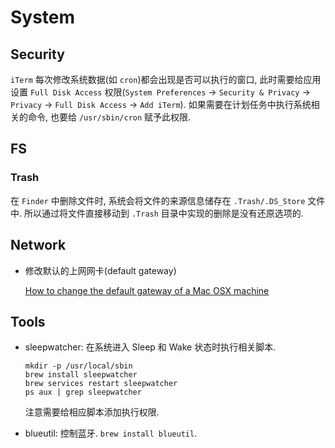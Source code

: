 # System

## Security
`iTerm` 每次修改系统数据(如 `cron`)都会出现是否可以执行的窗口, 此时需要给应用设置 `Full Disk Access` 权限(`System Preferences` -> `Security & Privacy` -> `Privacy` -> `Full Disk Access` -> `Add iTerm`). 如果需要在计划任务中执行系统相关的命令, 也要给 `/usr/sbin/cron` 赋予此权限.   

## FS
### Trash
在 `Finder` 中删除文件时, 系统会将文件的来源信息储存在 `.Trash/.DS_Store` 文件中. 所以通过将文件直接移动到 `.Trash` 目录中实现的删除是没有还原选项的.

## Network
* 修改默认的上网网卡(default gateway)

    [How to change the default gateway of a Mac OSX machine](https://apple.stackexchange.com/questions/33097/how-to-change-the-default-gateway-of-a-mac-osx-machine)

## Tools

* sleepwatcher: 在系统进入 Sleep 和 Wake 状态时执行相关脚本. 

    ```shell
    mkdir -p /usr/local/sbin
    brew install sleepwatcher
    brew services restart sleepwatcher
    ps aux | grep sleepwatcher
    
    ```
    
    注意需要给相应脚本添加执行权限.

* blueutil: 控制蓝牙. `brew install blueutil`.
